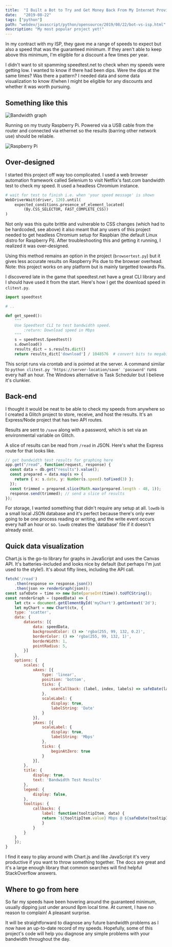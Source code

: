 ```yaml
---
title:  "I Built a Bot to Try and Get Money Back From My Internet Provider"
date:   "2019-08-22"
tags: ["python"]
path: "webdev/javascript/python/opensource/2019/08/22/bot-vs-isp.html"
description: "My most popular project yet!"
---
```


In my contract with my ISP, they gave me a range of speeds to expect but also a speed that was the guaranteed minimum. If they aren't able to keep above this minimum, I'm eligible for a discount a few times per year.

I didn't want to sit spamming speedtest.net to check when my speeds were getting low. I wanted to know if there had been dips. Were the dips at the same times? Was there a pattern? I needed data and some data visualization to know if/when I might be eligible for any discounts and whether it was worth pursuing.

## Something like this

![Bandwidth graph](bandwidth-results.png)

Running on my trusty Raspberry Pi. Powered via a USB cable from the router and connected via ethernet so the results (barring other network use) should be reliable.

![Raspberry Pi](bandwidth-pi.jpg)

## Over-designed

I started this project off way too complicated. I used a web browser automation framework called Selenium to visit Netflix's fast.com bandwidth test to check my speed. It used a headless Chromium instance.

```python
# wait for test to finish i.e. when 'your speed message' is shown
WebDriverWait(driver, 120).until(
    expected_conditions.presence_of_element_located(
        (By.CSS_SELECTOR, FAST_COMPLETE_CSS))
)
```

Not only was this quite brittle and vulnerable to CSS changes (which had to be hardcoded, see above) it also meant that any users of this project needed to get headless Chromium setup for Raspbian (the default Linux distro for Raspberry Pi). After troubleshooting this and getting it running, I realized it was over-designed.

Using this method remains an option in the project (`browsertest.py`) but it gives less accurate results on Raspberry Pis due to the browser overhead. Note: this project works on any platform but is mainly targetted towards Pis.

I discovered late in the game that speedtest.net have a great CLI library and I should have used it from the start. Here's how I get the download speed in `clitest.py`.

```python
import speedtest

# ..

def get_speed():
    """
    Use Speedtest CLI to test bandwidth speed.
        :return: Download speed in Mbps
    """
    s = speedtest.Speedtest()
    s.download()
    results_dict = s.results.dict()
    return results_dict['download'] / 1048576  # convert bits to megabits
```

This script runs via crontab and is pointed at the server. A command similar to `python clitest.py 'https://server-location/save' 'password'` runs every half an hour. The Windows alternative is Task Scheduler but I believe it's clunkier. 

## Back-end

I thought it would be neat to be able to check my speeds from anywhere so I created a Glitch project to store, receive, and host the results. It's an Express/Node project that has two API routes.

Results are sent to `/save` along with a password, which is set via an environmental variable on Glitch.

A slice of results can be read from `/read` in JSON. Here's what the Express route for that looks like.

```javascript
// get bandwidth test results for graphing here
app.get("/read", function(request, response) {
  const data = db.get("results").value();
  const prepared = data.map(s => {
    return { x: s.date, y: Number(s.speed).toFixed(3) };
  });
  const trimmed = prepared.slice(Math.max(prepared.length - 48, 1));
  response.send(trimmed); // send a slice of results
});
```

For storage, I wanted something that didn't require any setup at all. `lowdb` is a small local JSON database and it's perfect because there's only ever going to be one process reading or writing, and the write event occurs every half an hour or so. `lowdb` creates the 'database' file if it doesn't already exist.

## Quick data visualization

Chart.js is the go-to library for graphs in JavaScript and uses the Canvas API. It's batteries-included and looks nice by default (but perhaps I'm just used to the style!). It's about fifty lines, including the API call.

```javascript
fetch('/read')
    .then(response => response.json())
    .then(json => renderGraph(json));
const safeDate = time => new Date(parseInt(time)).toUTCString();
const renderGraph = (speedData) => {
    let ctx = document.getElementById('myChart').getContext('2d');
    let myChart = new Chart(ctx, {
    type: 'scatter',
    data: {
        datasets: [{
            data: speedData,
            backgroundColor: () => 'rgba(255, 99, 132, 0.2)',
            borderColor: () => 'rgba(255, 99, 132, 1)',
            borderWidth: 1,
            pointRadius: 5,
        }]
    },
    options: {
        scales: {
            xAxes: [{
                type: 'linear',
                position: 'bottom',
                ticks: {
                    userCallback: (label, index, labels) => safeDate(label)
                },
                scaleLabel: {
                    display: true,
                    labelString: 'Date'
                }
            }],
            yAxes: [{
                scaleLabel: {
                    display: true,
                    labelString: 'Mbps'
                },
                ticks: {
                    beginAtZero: true
                }
            }],
        },
        title: {
            display: true,
            text: 'Bandwidth Test Results'
        },
        legend: {
            display: false,
        },
        tooltips: {
            callbacks: {
                label: function(tooltipItem, data) {
                return `${tooltipItem.value} Mbps @ ${safeDate(tooltipItem.label)}`;
                }
            }
        }
    }
    });
}
```

I find it easy to play around with Chart.js and like JavaScript it's very productive if you want to throw something together. The docs are great and it's a large enough library that common searches will find helpful StackOverflow answers.

## Where to go from here

So far my speeds have been hovering around the guaranteed minimum, usually dipping just under around 8pm local time. At current, I have no reason to complain! A pleasant surprise.

It will be straightforward to diagnose any future bandwidth problems as I now have an up-to-date record of my speeds. Hopefully, some of this project's code will help you diagnose any simple problems with your bandwidth throughout the day.
